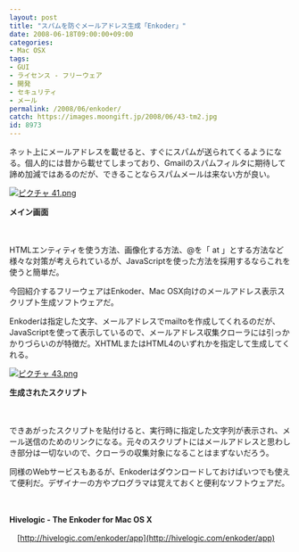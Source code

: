 ```yaml
---
layout: post
title: "スパムを防ぐメールアドレス生成「Enkoder」"
date: 2008-06-18T09:00:00+09:00
categories:
- Mac OSX
tags: 
- GUI
- ライセンス - フリーウェア
- 開発
- セキュリティ
- メール
permalink: /2008/06/enkoder/
catch: https://images.moongift.jp/2008/06/43-tm2.jpg
id: 8973
---
```

ネット上にメールアドレスを載せると、すぐにスパムが送られてくるようになる。個人的には昔から載せてしまっており、Gmailのスパムフィルタに期待して諦め加減ではあるのだが、できることならスパムメールは来ない方が良い。

  

[![ピクチャ 41.png](https://images.moongift.jp/2008/06/41-tm2.jpg)](https://images.moongift.jp/2008/06/412.jpg)  
  
**メイン画面**

  

　

  

HTMLエンティティを使う方法、画像化する方法、@を「 at 」とする方法など様々な対策が考えられているが、JavaScriptを使った方法を採用するならこれを使うと簡単だ。

  

今回紹介するフリーウェアはEnkoder、Mac OSX向けのメールアドレス表示スクリプト生成ソフトウェアだ。

  
  
<!--more-->  

Enkoderは指定した文字、メールアドレスでmailtoを作成してくれるのだが、JavaScriptを使って表示しているので、メールアドレス収集クローラには引っかかりづらいのが特徴だ。XHTMLまたはHTML4のいずれかを指定して生成してくれる。

  

[![ピクチャ 43.png](https://images.moongift.jp/2008/06/43-tm2.jpg)](https://images.moongift.jp/2008/06/432.jpg)  
  
**生成されたスクリプト**

  

　

  

できあがったスクリプトを貼付けると、実行時に指定した文字列が表示され、メール送信のためのリンクになる。元々のスクリプトにはメールアドレスと思わしき部分は一切ないので、クローラの収集対象になることはまずないだろう。

  

同様のWebサービスもあるが、Enkoderはダウンロードしておけばいつでも使えて便利だ。デザイナーの方やプログラマは覚えておくと便利なソフトウェアだ。

  

　

  

**Hivelogic - The Enkoder for Mac OS X**  
  
　[http://hivelogic.com/enkoder/app](http://hivelogic.com/enkoder/app)

  
